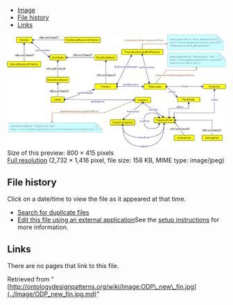 * [Image](../Image/ODP_new_fin.jpg.md#file)
* [File history](../Image/ODP_new_fin.jpg.md#filehistory)
* [Links](../Image/ODP_new_fin.jpg.md#filelinks)

[![Image:ODP new fin.jpg](../images/thumb/8/8e/ODP_new_fin.jpg/800px-ODP_new_fin.jpg)](../images/8/8e/ODP_new_fin.jpg)  
Size of this preview: 800 × 415 pixels  
[Full resolution](../images/8/8e/ODP_new_fin.jpg)‎ (2,732 × 1,416 pixel, file size: 158 KB, MIME type: image/jpeg)

## File history

Click on a date/time to view the file as it appeared at that time.



  
* [Search for duplicate files](http://ontologydesignpatterns.org/wiki/Special:FileDuplicateSearch/ODP_new_fin.jpg "Special:FileDuplicateSearch/ODP new fin.jpg")
* [Edit this file using an external application](http://ontologydesignpatterns.org/wiki/index.php?title=Image:ODP_new_fin.jpg&action=edit&externaledit=true&mode=file "Image:ODP new fin.jpg")See the [setup instructions](http://www.mediawiki.org/wiki/Manual:External_editors "http://www.mediawiki.org/wiki/Manual:External_editors") for more information.

## Links



There are no pages that link to this file.




Retrieved from "[http://ontologydesignpatterns.org/wiki/Image:ODP\_new\_fin.jpg](../Image/ODP_new_fin.jpg.md)"